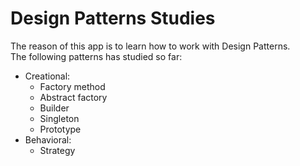 # Design Patterns Studies

The reason of this app is to learn how to work with Design Patterns. <br/>
The following patterns has studied so far: <br/>

- Creational:
  - Factory method
  - Abstract factory
  - Builder
  - Singleton
  - Prototype
- Behavioral:
  - Strategy